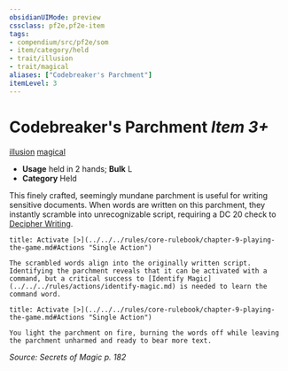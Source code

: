 ```yaml
---
obsidianUIMode: preview
cssclass: pf2e,pf2e-item
tags:
- compendium/src/pf2e/som
- item/category/held
- trait/illusion
- trait/magical
aliases: ["Codebreaker's Parchment"]
itemLevel: 3
---
```

# Codebreaker's Parchment *Item 3+*  
[illusion](../../../rules/traits/illusion.md)  [magical](../../../rules/traits/magical.md)  

- **Usage** held in 2 hands; **Bulk** L
- **Category** Held

This finely crafted, seemingly mundane parchment is useful for writing sensitive documents. When words are written on this parchment, they instantly scramble into unrecognizable script, requiring a DC 20 check to [Decipher Writing](../../../rules/actions/decipher-writing.md).

```ad-embed-ability
title: Activate [>](../../../rules/core-rulebook/chapter-9-playing-the-game.md#Actions "Single Action")

The scrambled words align into the originally written script. Identifying the parchment reveals that it can be activated with a command, but a critical success to [Identify Magic](../../../rules/actions/identify-magic.md) is needed to learn the command word.
```

```ad-embed-ability
title: Activate [>](../../../rules/core-rulebook/chapter-9-playing-the-game.md#Actions "Single Action")

You light the parchment on fire, burning the words off while leaving the parchment unharmed and ready to bear more text.
```

*Source: Secrets of Magic p. 182*
